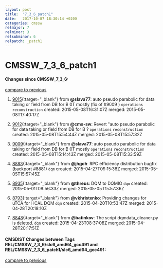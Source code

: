 ```yaml
---
layout: post
title:  "7_3_6_patch1"
date:   2017-10-07 18:30:14 +0200
categories: cmssw
relmajor: 7
relminor: 3
relsubminor: 6
relpatch: _patch1
---
```


# CMSSW_7_3_6_patch1
#### Changes since CMSSW_7_3_6:

[compare to previous](https://github.com/cms-sw/cmssw/compare/CMSSW_7_3_6...CMSSW_7_3_6_patch1)



1. [9015](http://github.com/cms-sw/cmssw/pull/9015){:target="_blank"}  from **@slava77**: auto pseudo parabolic for data taking or field from DB for B 0T mostly (fix of #9009 ) `operations`  `reconstruction`  created: 2015-05-08T16:31:07Z merged: 2015-05-08T17:40:17Z

1. [9012](http://github.com/cms-sw/cmssw/pull/9012){:target="_blank"}  from **@cms-sw**: Revert "auto pseudo parabolic for data taking or field from DB for B ? `operations`  `reconstruction`  created: 2015-05-08T15:54:44Z merged: 2015-05-08T15:57:32Z

1. [9009](http://github.com/cms-sw/cmssw/pull/9009){:target="_blank"}  from **@slava77**: auto pseudo parabolic for data taking or field from DB for B 0T mostly `operations`  `reconstruction`  created: 2015-05-08T15:14:43Z merged: 2015-05-08T15:33:59Z

1. [8883](http://github.com/cms-sw/cmssw/pull/8883){:target="_blank"}  from **@jhgoh**: RPC efficiency distribution bugfix (backport #8881) `dqm`  created: 2015-04-27T09:15:38Z merged: 2015-05-05T15:57:45Z

1. [8935](http://github.com/cms-sw/cmssw/pull/8935){:target="_blank"}  from **@threus**: DQM to DQMIO `dqm`  created: 2015-05-01T08:56:33Z merged: 2015-05-05T15:57:36Z

1. [8793](http://github.com/cms-sw/cmssw/pull/8793){:target="_blank"}  from **@vkhristenko**: Providing changes for uTCA for HCAL DQM `dqm`  created: 2015-04-20T10:53:47Z merged: 2015-04-28T20:18:10Z

1. [8848](http://github.com/cms-sw/cmssw/pull/8848){:target="_blank"}  from **@batinkov**: The script dqmdata_cleaner.py is deleted. `dqm`  created: 2015-04-23T08:37:08Z merged: 2015-04-28T20:17:51Z

#### CMSDIST Changes between Tags REL/CMSSW_7_3_6/slc6_amd64_gcc491 and REL/CMSSW_7_3_6_patch1/slc6_amd64_gcc491:

[compare to previous](https://github.com/cms-sw/cmsdist/compare/REL/CMSSW_7_3_6/slc6_amd64_gcc491...REL/CMSSW_7_3_6_patch1/slc6_amd64_gcc491)


